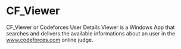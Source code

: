 # CF_Viewer
CF_Viewer or Codeforces User Details Viewer is a Windows App that searches and delivers the available informations about an user in the www.codeforces.com online judge.
